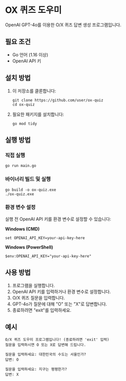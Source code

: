 # OX 퀴즈 도우미

OpenAI GPT-4o를 이용한 O/X 퀴즈 답변 생성 프로그램입니다.

## 필요 조건

- Go 언어 (1.16 이상)
- OpenAI API 키

## 설치 방법

1. 이 저장소를 클론합니다:

   ```
   git clone https://github.com/user/ox-quiz
   cd ox-quiz
   ```

2. 필요한 패키지를 설치합니다:
   ```
   go mod tidy
   ```

## 실행 방법

### 직접 실행

```
go run main.go
```

### 바이너리 빌드 및 실행

```
go build -o ox-quiz.exe
./ox-quiz.exe
```

### 환경 변수 설정

실행 전 OpenAI API 키를 환경 변수로 설정할 수 있습니다:

**Windows (CMD)**

```
set OPENAI_API_KEY=your-api-key-here
```

**Windows (PowerShell)**

```
$env:OPENAI_API_KEY="your-api-key-here"
```

## 사용 방법

1. 프로그램을 실행합니다.
2. OpenAI API 키를 입력하거나 환경 변수로 설정합니다.
3. O/X 퀴즈 질문을 입력합니다.
4. GPT-4o가 질문에 대해 "O" 또는 "X"로 답변합니다.
5. 종료하려면 "exit"를 입력하세요.

## 예시

```
O/X 퀴즈 도우미 프로그램입니다! (종료하려면 'exit' 입력)
질문을 입력하시면 O 또는 X로 답변해 드립니다.

질문을 입력하세요: 대한민국의 수도는 서울인가?
답변: O

질문을 입력하세요: 지구는 평평한가?
답변: X
```
